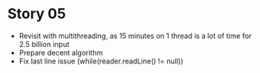 # Story 05
* Revisit with multithreading, as 15 minutes on 1 thread is a lot of time for 2.5 billion input
* Prepare decent algorithm
* Fix last line issue (while(reader.readLine() != null))